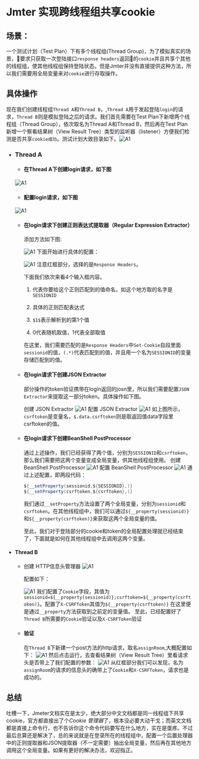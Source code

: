 

# Jmter 实现跨线程组共享cookie

## 场景：
  一个测试计划（Test Plan）下有多个线程组(Thread Group)，为了模拟真实的场景，要求只获取一次登陆接口`response headers`返回的`cookie`并且共享个其他的线程组，使其他线程组保持登陆状态。但是Jmter并没有直接提供这种方法，所以我们需要用全局变量来对`cookie`进行存取操作。

## 具体操作

现在我们创建线程组`Thread A`和`Thread B`，,`Thread A`用于发起登陆`login`的请求，`Thread B`则是模拟登陆之后的请求。我们首先需要在Test Plan下新增两个线程组（Thread Group），依次取名为Thread A和Thread B，然后再在Test Plan新增一个察看结果树（View Result Tree）类型的监听器（listener）方便我们检测是否共享`cookie成功`。测试计划大致目录如下。![A1](./images/A1.jpg)

- ### Thread A

  - #### 在Thread A下创建login请求，如下图

  ![A1](./images/A2.jpg)

  - #### 配置login请求，如下图

  ![A1](./images/A3.jpg)

  - #### 在login请求下创建正则表达式提取器（Regular Expression Extractor）
    添加方法如下图:

    ![A1](./images/A4.jpg)
    下面开始进行具体的配置：

    ![A1](./images/A5.jpg)
    注意红框部分，选择的是`Response Headers`。

    下面我们依次来看4个输入框内容。

    1. 代表你要给这个正则匹配到的值命名，如这个地方取的名字是`SESSIONID`

    2. 具体的正则匹配表达式

    3. `$1$`表示解析到的第1个值

    4. 0代表随机取值，1代表全部取值

    在这里，我们需要匹配的是`Response Headers`中`Set-Cookie`自段里面`sessionid`的值，`(.*)`代表匹配到的值，并且用一个名为`SESSIONID`的变量存储匹配到的值。

  - ####  在login请求下创建JSON Extractor

    部分操作的token验证携带在login返回的josn里，所以我们需要配置`JSON Extractor`来提取这一部分token。具体操作如下图。

    创建 JSON Extractor
    ![A1](./images/A6.jpg)
    配置 JSON Extractor
    ![A1](./images/A7.jpg)
    如上图所示，`csrftoken`是变量名，`$.data.csrftoken`则是取返回值data字段里csrftoken的值。

  - ####  在login请求下创建BeanShell PostProcessor
    通过上述操作，我们已经获得了两个值，分别为`SESSIONID`和`csrftoken`，那么我们需要把这两个变量变成全局变量，供其他线程组使用。
    创建 BeanShell PostProcessor
    ![A1](./images/A8.jpg)
    配置 BeanShell PostProcessor
    ![A1](./images/A9.jpg)
    通过上述配置，即两段代码：

    ``` java
    ${__setProperty(sessionid,${SESSIONID},)}
    ${__setProperty(csrftoken,${csrftoken},)}
    ```

    我们通过`__setProperty`方法设置了两个全局变量，分别为`sessionid`和`csrftoken`。在其他线程组中，我们可以通过`${__property(sessionid)}`和`${__property(csrftoken)}`来获取这两个全局变量的值。

    至此，我们对于登陆部分的cookie和token的全局配置处理就已经结束了，下面就是如何在其他线程组中去调用这两个变量。

- #### Thread B
  - 创建 HTTP信息头管理器
    ![A1](./images/A10.jpg)

    配置如下：

    ![A1](./images/A11.jpg)
    我们配置了`Cookie`字段，其值为`sessionid=${__property(sessionid)};csrftoken=${__property(csrftoken)}`。配置了`X-CSRFToken`其值为`${__property(csrftoken)}`
    在这里便是通过`__property`方法获取到之前定的变量值。
    至此，已经配置好了`Thread B`所需要的`Cookie`验证以及`X-CSRFToken`验证

  - #### 验证

    在`Thread B`下新建一个post方法的http请求，取名`assignRoom`,大概配置如下：
    ![A1](./images/A12.jpg)
    然后点击运行，去查看结果树（View Result Tree）里看请求头是否带上了我们配置的参数：
    ![A1](./images/A13.jpg)
    从红框部分我们可以发现，名为`assignRoom`的请求的信息头的确带上了`Cookie`和`X-CSRFToken`，请求也是成功的。
## 总结
​	吐槽一下，Jmeter文档实在是太少，绝大部分中文文档都是同一线程组下共享cookie，官方都直接出了个*Cookie 管理器*了，根本没必要大动干戈；而英文文档都是直接上命令行，也不告诉你这个命令代码要写在什么地方，实在是蛋疼。不过最后总算还是解决了，总的来说就是在登录所在的线程组中，配置一个后置处理器中的正则提取器和JSON提取器（不一定需要）抽出全局变量，然后再在其他地方调用这个全局变量。如果有更好的解决办法，欢迎指正。
